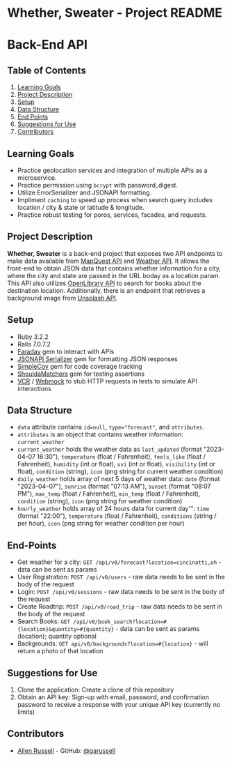 # Whether, Sweater - Project README
# Back-End API

## Table of Contents

1. [Learning Goals](#learning-goals)
2. [Project Description](#project-description)
3. [Setup](#setup)
4. [Data Structure](#data-structure)
5. [End Points](#end-points)
6. [Suggestions for Use](#suggestions-for-use)
7. [Contributors](#contributors)

## Learning Goals
- Practice geolocation services and integration of multiple APIs as a microservice.
- Practice permission using `bcrypt` with password_digest.
- Utilize ErrorSerializer and JSONAPI formatting.
- Impliment `caching` to speed up process when search query includes location / city & state or latitude & longitude.
- Practice robust testing for poros, services, facades, and requests.


## Project Description
**Whether, Sweater** is a back-end project that exposes two API endpoints to make data available from [MapQuest API](https://developer.mapquest.com/documentation/geocoding-api/) and [Weather API](https://www.weatherapi.com/).  It allows the front-end to obtain JSON data that contains whether information for a city, where the city and state are passed in the URL boday as a location param.  This API also utilizes [OpenLibrary API](https://openlibrary.org/developers) to search for books about the destination location.  Additionally, there is an endpoint that retrieves a background image from [Unsplash API](https://unsplash.com/developers).

## Setup
- Ruby 3.2.2
- Rails 7.0.7.2
- [Faraday](https://github.com/lostisland/faraday) gem to interact with APIs
- [JSONAPI Serializer](https://github.com/jsonapi-serializer/jsonapi-serializer) gem for formatting JSON responses
- [SimpleCov](https://github.com/simplecov-ruby/simplecov) gem for code coverage tracking
- [ShouldaMatchers](https://github.com/thoughtbot/shoulda-matchers) gem for testing assertions
- [VCR](https://github.com/vcr/vcr) / [Webmock](https://github.com/bblimke/webmock) to stub HTTP requests in tests to simulate API interactions

## Data Structure
- `data` attribute contains `id=null`, `type="forecast"`, and `attributes`.
- `attributes` is an object that contains weather information: `current_weather`
- `current_weather` holds the weather data as `last_updated` (format "2023-04-07 16:30"), `temperature` (float / Fahrenheit), `feels_like` (float / Fahrenheit), `humidity` (int or float), `uvi` (int or float), `visibility` (int or float), `condition` (string), `icon` (png string for current weather condition) 
- `daily_weather` holds array of next 5 days of weather data: `date` (format "2023-04-07"), `sunrise` (format "07:13 AM"), `sunset` (format "08:07 PM"), `max_temp` (float / Fahrenheit), `min_temp` (float / Fahrenheit), `condition` (string), `icon` (png string for weather condition)
- `hourly_weather` holds array of 24 hours data for current day‘‘‘: `time` (format "22:00"), `temperature` (float / Fahrenheit), `conditions` (string / per hour), `icon` (png string for weather condition per hour)

## End-Points
- Get weather for a city: `GET /api/v0/forecast?location=cincinatti,oh` - data can be sent as params
- User Registration: `POST /api/v0/users` - raw data needs to be sent in the body of the request
- Login: `POST /api/v0/sessions` - raw data needs to be sent in the body of the request
- Create Roadtrip: `POST /api/v0/road_trip` - raw data needs to be sent in the body of the request
- Search Books: `GET /api/v0/book_search?location=#{location}&quantity=#{quantity}` - data can be sent as params (location); quantity optional
- Backgrounds: `GET api/v0/backgrounds?location=#{location}` - will return a photo of that location

## Suggestions for Use

1. Clone the application: Create a clone of this repository
2. Obtain an API key: Sign-up with email, password, and confirmation password to receive a response with your unique API key (currently no limits)


## Contributors
- [Allen Russell](allenrusselldev@gmail.com) - GitHub: [@garussell](https://github.com/garussell)



